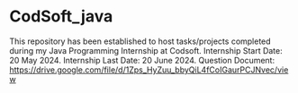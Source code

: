# CodSoft_java
This repository has been established to host tasks/projects completed during my Java Programming Internship at Codsoft.
Internship Start Date: 20 May 2024. Internship Last Date: 20 June 2024.
Question Document: https://drive.google.com/file/d/1Zps_HyZuu_bbyQiL4fCoIGaurPCJNvec/view
